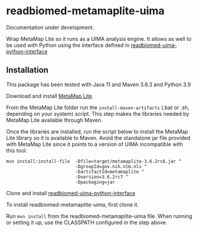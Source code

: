 # readbiomed-metamaplite-uima

Documentation under development.

Wrap MetaMap Lite so it runs as a UIMA analysis engine. It allows as well to be used with Python using the interface defined in [readbiomed-uima-python-interface](https://github.com/READ-BioMed/readbiomed-uima-python-interface)


## Installation

This package has been tested with Java 11 and Maven 3.6.3 and Python 3.9

Download and install [MetaMap Lite](https://lhncbc.nlm.nih.gov/ii/tools/MetaMap/run-locally/MetaMapLite.html).

From the MetaMap Lite folder run the `install-maven-artifacts` (.bat or .sh, depending on your system) script.
This step makes the libraries needed by MetaMap Lite available through Maven.

Once the libraries are installed, run the script below to install the MetaMap Lite library so it is available to Maven.
Avoid the standalone jar file provided with MetaMap Lite since it points to a version of UIMA incompatible with this tool.

```
mvn install:install-file  -Dfile=target/metamaplite-3.6.2rc6.jar ^
                          -DgroupId=gov.nih.nlm.nls ^
                          -DartifactId=metamaplite ^
                          -Dversion=3.6.2rc7 ^
                          -Dpackaging=jar
```

Clone and install [readbiomed-uima-python-interface](https://github.com/READ-BioMed/readbiomed-uima-python-interface)

To install readbiomed-metamaplite-uima, first clone it.

Run `mvn install` from the readbiomed-metamaplite-uima file. When running or setting it up, use the CLASSPATH configured in the step above.